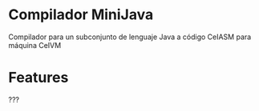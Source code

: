 # Compilador MiniJava

Compilador para un subconjunto de lenguaje Java a código CeIASM para máquina CeIVM

# Features

???
